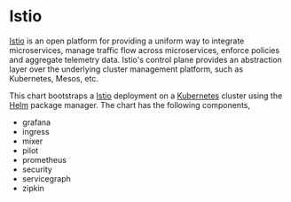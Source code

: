 # Istio

[Istio](https://istio.io/) is an open platform for providing a uniform way to integrate microservices, manage traffic flow across microservices, enforce policies and aggregate telemetry data. Istio's control plane provides an abstraction layer over the underlying cluster management platform, such as Kubernetes, Mesos, etc. 

This chart bootstraps a [Istio](https://github.com/istio/istio/tree/master/install/kubernetes/helm/istio) deployment on a [Kubernetes](http://kubernetes.io) cluster using the [Helm](https://helm.sh) package manager. The chart has the following components,
- grafana
- ingress
- mixer
- pilot
- prometheus
- security
- servicegraph
- zipkin
